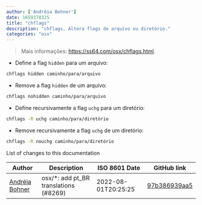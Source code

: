 ```yaml
---
author: ['Andréia Bohner']
date: 1659378325
title: "chflags"
description: "chflags, Altera flags de arquivo ou diretório."
categories: "osx"
---
```

> Mais informações: <https://ss64.com/osx/chflags.html>.

- Define a flag `hidden` para um arquivo:

```bash
chflags hidden caminho/para/arquivo
```

- Remove a flag `hidden` de um arquivo:

```bash
chflags nohidden caminho/para/arquivo
```

- Define recursivamente a flag `uchg` para um diretório:

```bash
chflags -R uchg caminho/para/diretório
```

- Remove recursivamente a flag `uchg` de um diretório:

```bash
chflags -R nouchg caminho/para/diretório
```
List of changes to this documentation


Author | Description | ISO 8601 Date | GitHub link
------|-----|-----|-----
[Andréia Bohner](mailto:andreiabohner@gmail.com) | osx/*: add pt_BR translations (#8269) | 2022-08-01T20:25:25 | [97b386939aa5](https://github.com/tldr-pages/tldr/commit/97b386939aa505be651794a55d3bea20b4f14ab2)

